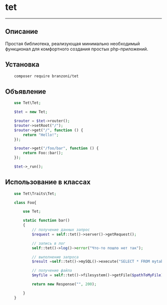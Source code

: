 # tet

---

## Описание
Простая библиотека, реализующая минимально необходимый функционал для комфортного создания простых php-приложений.

## Установка

```bash
    composer require branzoni/tet
```

## Объявление

```php
    use Tet\Tet;

    $tet = new Tet;

    $router = $tet->router();
    $router->setRoot("/");
    $router->get("/", function () {
        return "Hello!";
    });

    $router->get("/foo/bar", function () {
        return Foo::bar();
    });

    $tet->_run();

```

## Использование в классах

```php
    use Tet\Traits\Tet;

    class Foo{

        use Tet;

        static function bar()
        {
            // получение данных запрос
            $request = self::tet()->server()->getRequest();

            // запись в лог
            self::tet()->log()->error("Что-то пошло нет так");

            // выполнение запроса
            $result =self::tet()->mySQL()->execute("SELECT * FROM mytable");

            // получение файла
            $myfile = self::tet()->filesystem()->getFile($pathToMyFile);

            return new Response("", 200);

        }
    }

```